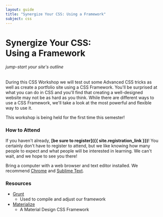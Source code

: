```yaml
---
layout: guide
title: "Synergize Your CSS: Using a Framework"
subject: css
---
```


# Synergize Your CSS: <br>Using a Framework

###### jump-start your site's outline

During this CSS Workshop we will test out some Advanced CSS tricks as well as
create a portfolio site using a CSS Framework. You'll be surprised at what you
can do in CSS and you'll find that creating a well-designed website may not be
as hard as you think. While there are different ways to use a CSS Framework,
we'll take a look at the most powerful and flexible way to use it.

This workshop is being held for the first time this semester!


### How to Attend

If you haven't already, __[be sure to register]({{ site.registration_link }})__! You certainly don't have to register to attend, but we like knowing how many people to expect and what people will be interested in learning. We can't wait, and we hope to see you there!

Bring a computer with a web browser and text editor installed. We recommend [Chrome](https://www.google.com/chrome/browser/) and [Sublime Text](http://www.sublimetext.com/).

### Resources

- [Grunt][gruntjs]
  - Used to compile and adjust our framework
- [Materialize][materialize]
  - A Material Design CSS Framework

[gruntjs]: http://gruntjs.com
[materialize]: http://materializecss.com/
